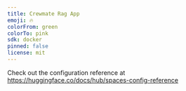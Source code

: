 ```yaml
---
title: Crewmate Rag App
emoji: 🔥
colorFrom: green
colorTo: pink
sdk: docker
pinned: false
license: mit
---
```


Check out the configuration reference at https://huggingface.co/docs/hub/spaces-config-reference
